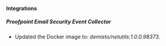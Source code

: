 
#### Integrations

##### Proofpoint Email Security Event Collector

- Updated the Docker image to: *demisto/netutils:1.0.0.98373*.
